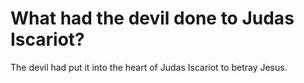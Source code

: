 # What had the devil done to Judas Iscariot?

The devil had put it into the heart of Judas Iscariot to betray Jesus.
